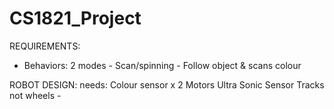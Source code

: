 # CS1821_Project

 REQUIREMENTS:
 - Behaviors: 2 modes - Scan/spinning 
                      - Follow object & scans colour
 
 ROBOT DESIGN:
  needs: Colour sensor x 2
         Motors
         Ultra Sonic Sensor
         Tracks not wheels - 
         
 
